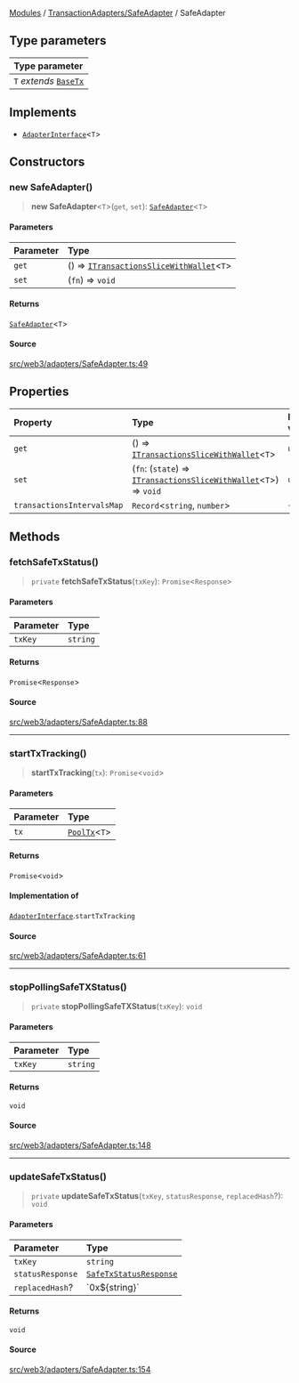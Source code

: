 [Modules](../../../README.md) / [TransactionAdapters/SafeAdapter](../README.md) / SafeAdapter

## Type parameters

| Type parameter |
| :------ |
| `T` *extends* [`BaseTx`](../../types/type-aliases/BaseTx.md) |

## Implements

- [`AdapterInterface`](../../types/interfaces/AdapterInterface.md)\<`T`\>

## Constructors

### new SafeAdapter()

> **new SafeAdapter**\<`T`\>(`get`, `set`): [`SafeAdapter`](SafeAdapter.md)\<`T`\>

#### Parameters

| Parameter | Type |
| :------ | :------ |
| `get` | () => [`ITransactionsSliceWithWallet`](../../../Transactions/Slice/type-aliases/ITransactionsSliceWithWallet.md)\<`T`\> |
| `set` | (`fn`) => `void` |

#### Returns

[`SafeAdapter`](SafeAdapter.md)\<`T`\>

#### Source

[src/web3/adapters/SafeAdapter.ts:49](https://github.com/bgd-labs/fe-shared/blob/9fba57060d0d09d18d0564e6f8921c7206d93e88/src/web3/adapters/SafeAdapter.ts#L49)

## Properties

| Property | Type | Default value |
| :------ | :------ | :------ |
| `get` | () => [`ITransactionsSliceWithWallet`](../../../Transactions/Slice/type-aliases/ITransactionsSliceWithWallet.md)\<`T`\> | `undefined` |
| `set` | (`fn`: (`state`) => [`ITransactionsSliceWithWallet`](../../../Transactions/Slice/type-aliases/ITransactionsSliceWithWallet.md)\<`T`\>) => `void` | `undefined` |
| `transactionsIntervalsMap` | `Record`\<`string`, `number`\> | `{}` |

## Methods

### fetchSafeTxStatus()

> `private` **fetchSafeTxStatus**(`txKey`): `Promise`\<`Response`\>

#### Parameters

| Parameter | Type |
| :------ | :------ |
| `txKey` | `string` |

#### Returns

`Promise`\<`Response`\>

#### Source

[src/web3/adapters/SafeAdapter.ts:88](https://github.com/bgd-labs/fe-shared/blob/9fba57060d0d09d18d0564e6f8921c7206d93e88/src/web3/adapters/SafeAdapter.ts#L88)

***

### startTxTracking()

> **startTxTracking**(`tx`): `Promise`\<`void`\>

#### Parameters

| Parameter | Type |
| :------ | :------ |
| `tx` | [`PoolTx`](../../../Transactions/Slice/type-aliases/PoolTx.md)\<`T`\> |

#### Returns

`Promise`\<`void`\>

#### Implementation of

[`AdapterInterface`](../../types/interfaces/AdapterInterface.md).`startTxTracking`

#### Source

[src/web3/adapters/SafeAdapter.ts:61](https://github.com/bgd-labs/fe-shared/blob/9fba57060d0d09d18d0564e6f8921c7206d93e88/src/web3/adapters/SafeAdapter.ts#L61)

***

### stopPollingSafeTXStatus()

> `private` **stopPollingSafeTXStatus**(`txKey`): `void`

#### Parameters

| Parameter | Type |
| :------ | :------ |
| `txKey` | `string` |

#### Returns

`void`

#### Source

[src/web3/adapters/SafeAdapter.ts:148](https://github.com/bgd-labs/fe-shared/blob/9fba57060d0d09d18d0564e6f8921c7206d93e88/src/web3/adapters/SafeAdapter.ts#L148)

***

### updateSafeTxStatus()

> `private` **updateSafeTxStatus**(`txKey`, `statusResponse`, `replacedHash`?): `void`

#### Parameters

| Parameter | Type |
| :------ | :------ |
| `txKey` | `string` |
| `statusResponse` | [`SafeTxStatusResponse`](../type-aliases/SafeTxStatusResponse.md) |
| `replacedHash`? | \`0x$\{string\}\` |

#### Returns

`void`

#### Source

[src/web3/adapters/SafeAdapter.ts:154](https://github.com/bgd-labs/fe-shared/blob/9fba57060d0d09d18d0564e6f8921c7206d93e88/src/web3/adapters/SafeAdapter.ts#L154)
